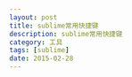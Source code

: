 ```yaml
---
layout: post
title: sublime常用快捷键
description: sublime常用快捷键
category: 工具
tags: [sublime]
date: 2015-02-28
---
```

